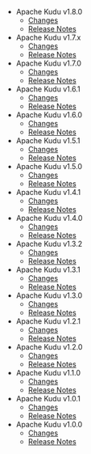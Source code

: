 
<!---
# Licensed to the Apache Software Foundation (ASF) under one
# or more contributor license agreements.  See the NOTICE file
# distributed with this work for additional information
# regarding copyright ownership.  The ASF licenses this file
# to you under the Apache License, Version 2.0 (the
# "License"); you may not use this file except in compliance
# with the License.  You may obtain a copy of the License at
#
#     http://www.apache.org/licenses/LICENSE-2.0
#
# Unless required by applicable law or agreed to in writing, software
# distributed under the License is distributed on an "AS IS" BASIS,
# WITHOUT WARRANTIES OR CONDITIONS OF ANY KIND, either express or implied.
# See the License for the specific language governing permissions and
# limitations under the License.
-->
* Apache Kudu v1.8.0
    * [Changes](1.8.0/CHANGES.1.8.0.html)
    * [Release Notes](1.8.0/RELEASENOTES.1.8.0.html)
* Apache Kudu v1.7.x
    * [Changes](1.7.x/CHANGES.1.7.x.html)
    * [Release Notes](1.7.x/RELEASENOTES.1.7.x.html)
* Apache Kudu v1.7.0
    * [Changes](1.7.0/CHANGES.1.7.0.html)
    * [Release Notes](1.7.0/RELEASENOTES.1.7.0.html)
* Apache Kudu v1.6.1
    * [Changes](1.6.1/CHANGES.1.6.1.html)
    * [Release Notes](1.6.1/RELEASENOTES.1.6.1.html)
* Apache Kudu v1.6.0
    * [Changes](1.6.0/CHANGES.1.6.0.html)
    * [Release Notes](1.6.0/RELEASENOTES.1.6.0.html)
* Apache Kudu v1.5.1
    * [Changes](1.5.1/CHANGES.1.5.1.html)
    * [Release Notes](1.5.1/RELEASENOTES.1.5.1.html)
* Apache Kudu v1.5.0
    * [Changes](1.5.0/CHANGES.1.5.0.html)
    * [Release Notes](1.5.0/RELEASENOTES.1.5.0.html)
* Apache Kudu v1.4.1
    * [Changes](1.4.1/CHANGES.1.4.1.html)
    * [Release Notes](1.4.1/RELEASENOTES.1.4.1.html)
* Apache Kudu v1.4.0
    * [Changes](1.4.0/CHANGES.1.4.0.html)
    * [Release Notes](1.4.0/RELEASENOTES.1.4.0.html)
* Apache Kudu v1.3.2
    * [Changes](1.3.2/CHANGES.1.3.2.html)
    * [Release Notes](1.3.2/RELEASENOTES.1.3.2.html)
* Apache Kudu v1.3.1
    * [Changes](1.3.1/CHANGES.1.3.1.html)
    * [Release Notes](1.3.1/RELEASENOTES.1.3.1.html)
* Apache Kudu v1.3.0
    * [Changes](1.3.0/CHANGES.1.3.0.html)
    * [Release Notes](1.3.0/RELEASENOTES.1.3.0.html)
* Apache Kudu v1.2.1
    * [Changes](1.2.1/CHANGES.1.2.1.html)
    * [Release Notes](1.2.1/RELEASENOTES.1.2.1.html)
* Apache Kudu v1.2.0
    * [Changes](1.2.0/CHANGES.1.2.0.html)
    * [Release Notes](1.2.0/RELEASENOTES.1.2.0.html)
* Apache Kudu v1.1.0
    * [Changes](1.1.0/CHANGES.1.1.0.html)
    * [Release Notes](1.1.0/RELEASENOTES.1.1.0.html)
* Apache Kudu v1.0.1
    * [Changes](1.0.1/CHANGES.1.0.1.html)
    * [Release Notes](1.0.1/RELEASENOTES.1.0.1.html)
* Apache Kudu v1.0.0
    * [Changes](1.0.0/CHANGES.1.0.0.html)
    * [Release Notes](1.0.0/RELEASENOTES.1.0.0.html)
